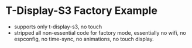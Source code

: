 # T-Display-S3 Factory Example

- supports only t-display-s3, no touch
- stripped all non-essential code for factory mode, essentially no wifi, no espconfig, no time-sync, no animations, no touch display.

